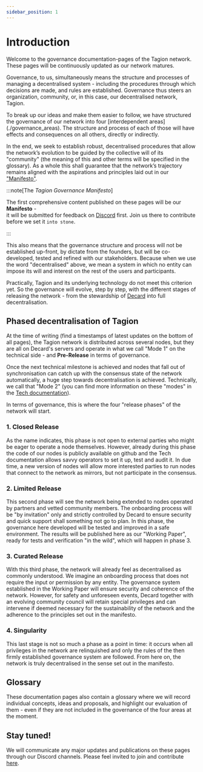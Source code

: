 ```yaml
---
sidebar_position: 1
---
```


# Introduction

Welcome to the governance documentation-pages of the Tagion network.    
These pages will be continuously updated as our network matures. 

Governance, to us, simultaneously means the structure and processes of managing a decentralised system - including the procedures through which decisions are made, and rules are established. Governance thus steers an organization, community, or, in this case, our decentralised network, Tagion. 

To break up our ideas and make them easier to follow, we have structured the governance of our network into four [interdependent areas] (./governance_areas). 
The structure and process of each of those will have effects and consequences on all others, directly or indirectly.


In the end, we seek to establish robust, decentralised procedures that allow the network’s evolution to be guided by the collective will of its "community" (the meaning of this and other terms will be specified in the glossary). As a whole this shall guarantee that the  network’s trajectory remains aligned with the aspirations and principles laid out in our ["Manifesto"](./manifesto).

:::note[The _Tagion Governance Manifesto_]

The first comprehensive content published on these pages will be our **Manifesto** -   
it will be submitted for feedback on [Discord](https://discord.gg/wE4AA64a) first. Join us there to contribute before we set it `into stone`.

:::

This also means that the governance structure and process will not be established up-front, by dictate from the founders, but will be co-developed, tested and refined with our stakeholders. Because when we use the word "decentralised" above, we mean a system in which no entity can impose its will and interest on the rest of the users and participants.

Practically, Tagion and its underlying technology do not meet this criterion yet. So the governance will evolve, step by step, with the different stages of releasing the network - from the stewardship of [Decard](https://www.tagion.org/about/) into full decentralisation.


## Phased decentralisation of Tagion

At the time of writing (find a timestamps of latest updates on the bottom of all pages), the Tagion network is distributed across several nodes, but they are all on Decard's servers and operate in what we call "Mode 1" on the technical side - and **Pre-Release** in terms of governance.

Once the next technical milestone is achieved and nodes that fall out of synchronisation can catch up with the consensus state of the network automatically, a huge step towards decentralisation is achieved. Technically, we call that "Mode 2" (you can find more information on these "modes" in the [Tech documentation](https://docs.tagion.org/tech/architecture/network_modes)).  

In terms of governance, this is where the four "release phases" of the network will start.

### 1. Closed Release

As the name indicates, this phase is not open to external parties who might be eager to operate a node themselves. However, already during this phase the code of our nodes is publicly available on github and the Tech documentation allows savvy operators to set it up, test and audit it. In due time, a new version of nodes will allow more interested parties to run nodes that connect to the network as mirrors, but not participate in the consensus. 

### 2. Limited Release

This second phase will see the network being extended to nodes operated by partners and vetted community members. The onboarding process will be "by invitation" only and strictly controlled by Decard to ensure security and quick support shall something not go to plan. In this phase, the governance here developed will be tested and improved in a safe environment. The results will be published here as our "Working Paper", ready for tests and verification "in the wild", which will happen in phase 3.

### 3. Curated Release

With this third phase, the network will already feel as decentralised as commonly understood. We imagine an onboarding process that does not require the input or permission by any entity. The governance system established in the Working Paper will ensure security and coherence of the network. However, for safety and unforeseen events, Decard together with an evolving community council will retain special privileges and can intervene if deemed necessary for the sustainability of the network and the adherence to the principles set out in the manifesto. 

### 4. Singularity

This last stage is not so much a phase as a point in time: it occurs when all privileges in the network are relinquished and only the rules of the then firmly established governance system are followed. 
From here on, the network is truly decentralised in the sense set out in the manifesto. 


## Glossary

These documentation pages also contain a glossary where we will record individual concepts, ideas and proposals, and highlight our evaluation of them - even if they are not included in the governance of the four areas at the moment. 

## Stay tuned!

We will communicate any major updates and publications on these pages through our Discord channels. Please feel invited to join and contribute [here](https://discord.gg/wE4AA64a).
